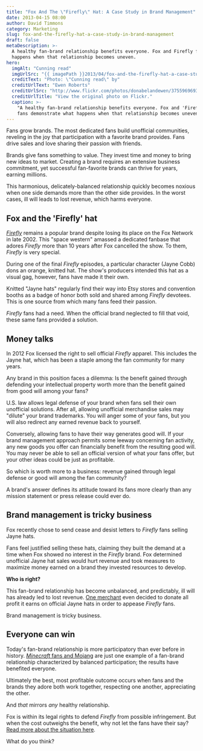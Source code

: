 ```yaml
---
title: "Fox And The \"Firefly\" Hat: A Case Study in Brand Management"
date: 2013-04-15 08:00
author: David Timmons
category: Marketing
slug: fox-and-the-firefly-hat-a-case-study-in-brand-management
draft: false
metaDescription: >-
  A healthy fan-brand relationship benefits everyone. Fox and Firefly fans demonstrate what
  happens when that relationship becomes uneven.
hero:
  imgAlt: "Cunning read"
  imgUrlSrc: "{{ imagePath }}2013/04/fox-and-the-firefly-hat-a-case-study-in-brand-management0.jpg"
  creditText: "Photo: \"Cunning read\" by"
  creditUrlText: "Ewen Roberts"
  creditUrlSrc: "http://www.flickr.com/photos/donabelandewen/3755969693/"
  creditUrlTitle: "View the original photo on Flickr."
  caption: >-
    "A healthy fan-brand relationship benefits everyone. Fox and 'Firefly'
    fans demonstrate what happens when that relationship becomes uneven."
---
```


Fans grow brands. The most dedicated fans build unofficial communities,
reveling in the joy that participation with a favorite brand provides.
Fans drive sales and love sharing their passion with friends.

Brands give fans something to value. They invest time and money to bring
new ideas to market. Creating a brand requires an extensive business
commitment, yet successful fan-favorite brands can thrive for years,
earning millions.

This harmonious, delicately-balanced relationship quickly becomes
noxious when one side demands more than the other side provides. In the
worst cases, ill will leads to lost revenue, which harms everyone.

## Fox and the 'Firefly' hat

*[Firefly][]* remains a popular brand despite losing its place on the
Fox Network in late 2002. This "space western" amassed a dedicated
fanbase that adores *Firefly* more than 10 years after Fox cancelled
the show. To them, *Firefly* is very special.

During one of the final *Firefly* episodes, a particular character
(Jayne Cobb) dons an orange, knitted hat. The show's producers intended
this hat as a visual gag, however, fans have made it their own.

Knitted "Jayne hats" regularly find their way into Etsy stores and
convention booths as a badge of honor both sold and shared among
*Firefly* devotees. This is one source from which many fans feed their
passion.

*Firefly* fans had a need. When the official brand neglected to fill
that void, these same fans provided a solution.

## Money talks

In 2012 Fox licensed the right to sell official *Firefly* apparel. This
includes the Jayne hat, which has been a staple among the fan community
for many years.

Any brand in this position faces a dilemma: Is the benefit gained
through defending your intellectual property worth more than the benefit
gained from good will among your fans?

U.S. law allows legal defense of your brand when fans sell their own
unofficial solutions. After all, allowing unofficial merchandise sales
may "dilute" your brand trademarks. You will anger some of your fans,
but you will also redirect any earned revenue back to yourself.

Conversely, allowing fans to have their way generates good will. If your
brand management approach permits some leeway concerning fan activity,
any new goods you offer can financially benefit from the resulting good
will. You may never be able to sell an official version of what your
fans offer, but your other ideas could be just as profitable.

So which is worth more to a business: revenue gained through legal
defense or good will among the fan community?

A brand's answer defines its attitude toward its fans more clearly than
any mission statement or press release could ever do.

## Brand management is tricky business

Fox recently chose to send cease and desist letters to *Firefly* fans
selling Jayne hats.

Fans feel justified selling these hats, claiming they built the demand
at a time when Fox showed no interest in the *Firefly* brand. Fox
determined unofficial Jayne hat sales would hurt revenue and took
measures to maximize money earned on a brand they invested resources to
develop.

**Who is right?**

This fan-brand relationship has become unbalanced, and predictably, ill
will has already led to lost revenue. [One merchant][3] even decided to
donate all profit it earns on official Jayne hats in order to appease
*Firefly* fans.

Brand management is tricky business.

## Everyone can win

Today's fan-brand relationship is more participatory than ever before in
history. [*Minecraft* fans and Mojang][4] are just one example of a
fan-brand relationship characterized by balanced participation; the
results have benefited everyone.

Ultimately the best, most profitable outcome occurs when fans and the
brands they adore both work together, respecting one another,
appreciating the other.

And *that* mirrors *any* healthy relationship.

Fox is within its legal rights to defend *Firefly* from possible
infringement. But when the cost outweighs the benefit, why not let the
fans have their say? [Read more about the situation here][5].

What do you think?


[3]: http://www.thinkgeek.com/blog/2013/04/nice-hat-jayne.html
  "Click here to read more about Think Geek's response."

[4]: {{rootPath}}why-minecraft-should-be-your-model-online-community/
  "Click here to read more about 'Minecraft' and Mojang."

[5]: http://www.buzzfeed.com/ellievhall/firefly-hat-triggers-corporate-crackdown
  "Click here to read more about the Jayne hat."

[Firefly]: http://www.imdb.com/title/tt0303461/
  "Click here to read more about 'Firefly'."
